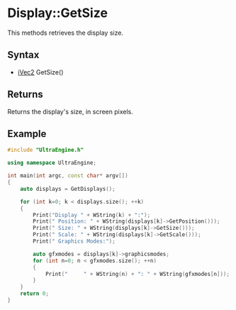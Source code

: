 # Display::GetSize

This methods retrieves the display size.

## Syntax

- [iVec2](iVec2.md) GetSize()

## Returns

Returns the display's size, in screen pixels.

## Example

```c++
#include "UltraEngine.h"

using namespace UltraEngine;

int main(int argc, const char* argv[])
{
    auto displays = GetDisplays();

    for (int k=0; k < displays.size(); ++k)
    {
        Print("Display " + WString(k) + ":");
        Print(" Position: " + WString(displays[k]->GetPosition()));
        Print(" Size: " + WString(displays[k]->GetSize()));
        Print(" Scale: " + WString(displays[k]->GetScale()));
        Print(" Graphics Modes:");

        auto gfxmodes = displays[k]->graphicsmodes;
        for (int n=0; n < gfxmodes.size(); ++n)
        {
            Print("     " + WString(n) + ": " + WString(gfxmodes[n]));
        }
    }
    return 0;
}
```

